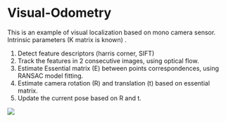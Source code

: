 # Visual-Odometry
This is an example of visual localization based on mono camera sensor.
Intrinsic parameters (K matrix is known) .
1. Detect feature descriptors (harris corner, SIFT)
2. Track the features in 2 consecutive images, using optical flow.
3. Estimate Essential matrix (E) between points correspondences, using RANSAC model fitting.
4. Estimate camera rotation (R) and translation (t) based on essential matrix.
5. Update the current pose based on R and t.


<img src="visual.gif" />
